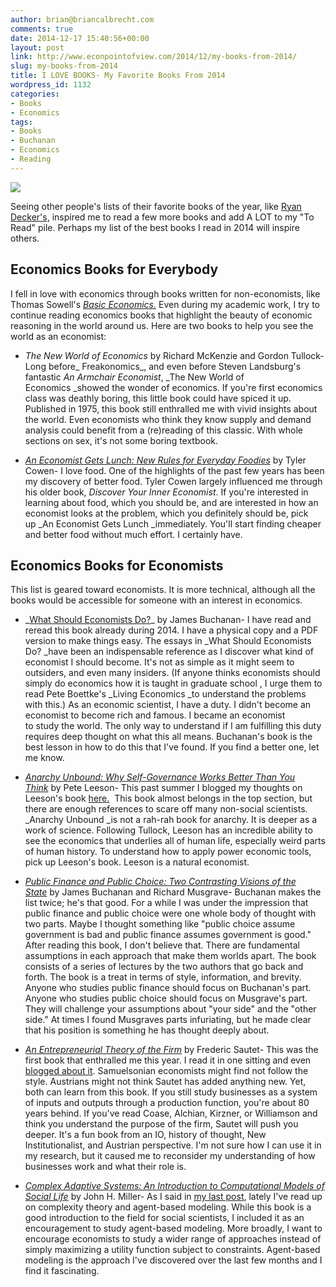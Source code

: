 ```yaml
---
author: brian@briancalbrecht.com
comments: true
date: 2014-12-17 15:40:56+00:00
layout: post
link: http://www.econpointofview.com/2014/12/my-books-from-2014/
slug: my-books-from-2014
title: I LOVE BOOKS- My Favorite Books From 2014
wordpress_id: 1132
categories:
- Books
- Economics
tags:
- Books
- Buchanan
- Economics
- Reading
---
```


![](http://2.bp.blogspot.com/-SConr478LzM/UJlhZW3xW-I/AAAAAAAAABg/iJZGAaNBwwU/s1600/boy-excited-reading-1.jpg)

Seeing other people's lists of their favorite books of the year, like [Ryan Decker's,](http://updatedpriors.blogspot.com/2014/12/my-five-favorite-books-of-2014.html) inspired me to read a few more books and add A LOT to my "To Read" pile. Perhaps my list of the best books I read in 2014 will inspire others.


## **Economics Books for Everybody**


I fell in love with economics through books written for non-economists, like Thomas Sowell's [_Basic Economics._](http://www.amazon.com/Basic-Economics-Common-Sense-Economy/dp/0465002609) Even during my academic work, I try to continue reading economics books that highlight the beauty of economic reasoning in the world around us. Here are two books to help you see the world as an economist:



	
  * _The New World of Economics_ by Richard McKenzie and Gordon Tullock- Long before_ Freakonomics_, and even before Steven Landsburg's fantastic _An Armchair Economist_, _The New World of Economics _showed the wonder of economics. If you're first economics class was deathly boring, this little book could have spiced it up. Published in 1975, this book still enthralled me with vivid insights about the world. Even economists who think they know supply and demand analysis could benefit from a (re)reading of this classic. With whole sections on sex, it's not some boring textbook.

	
  * _[An Economist Gets Lunch: New Rules for Everyday Foodies](https://www.goodreads.com/book/show/13139126-an-economist-gets-lunch)_ by Tyler Cowen- I love food. One of the highlights of the past few years has been my discovery of better food. Tyler Cowen largely influenced me through his older book, _Discover Your Inner Economist_. If you're interested in learning about food, which you should be, and are interested in how an economist looks at the problem, which you definitely should be, pick up _An Economist Gets Lunch _immediately. You'll start finding cheaper and better food without much effort. I certainly have.




## **Economics Books for Economists**


This list is geared toward economists. It is more technical, although all the books would be accessible for someone with an interest in economics.<!-- more -->



	
  * _[What Should Economists Do?](https://www.goodreads.com/book/show/1253581.What_Should_Economists_Do_)_ by James Buchanan- I have read and reread this book already during 2014. I have a physical copy and a PDF version to make things easy. The essays in _What Should Economists Do? _have been an indispensable reference as I discover what kind of economist I should become. It's not as simple as it might seem to outsiders, and even many insiders. (If anyone thinks economists should simply do economics how it is taught in graduate school , I urge them to read Pete Boettke's _Living Economics _to understand the problems with this.) As an economic scientist, I have a duty. I didn't become an economist to become rich and famous. I became an economist to study the world. The only way to understand if I am fulfilling this duty requires deep thought on what this all means. Buchanan's book is the best lesson in how to do this that I've found. If you find a better one, let me know.

	
  * _[Anarchy Unbound: Why Self-Governance Works Better Than You Think](https://www.goodreads.com/book/show/19282978-anarchy-unbound)_ by Pete Leeson- This past summer I blogged my thoughts on Leeson's book [here.](http://www.econpointofview.com/2014/08/anarchy-unbound/)  This book almost belongs in the top section, but there are enough references to scare off many non-social scientists. _Anarchy Unbound _is not a rah-rah book for anarchy. It is deeper as a work of science. Following Tullock, Leeson has an incredible ability to see the economics that underlies all of human life, especially weird parts of human history. To understand how to apply power economic tools, pick up Leeson's book. Leeson is a natural economist.

	
  * _[Public Finance and Public Choice: Two Contrasting Visions of the State](https://www.goodreads.com/book/show/173960.Public_Finance_and_Public_Choice)_ by James Buchanan and Richard Musgrave- Buchanan makes the list twice; he's that good. For a while I was under the impression that public finance and public choice were one whole body of thought with two parts. Maybe I thought something like "public choice assume government is bad and public finance assumes government is good." After reading this book, I don't believe that. There are fundamental assumptions in each approach that make them worlds apart. The book consists of a series of lectures by the two authors that go back and forth. The book is a treat in terms of style, information, and brevity. Anyone who studies public finance should focus on Buchanan's part. Anyone who studies public choice should focus on Musgrave's part. They will challenge your assumptions about "your side" and the "other side." At times I found Musgraves parts infuriating, but he made clear that his position is something he has thought deeply about.

	
  * _[An Entrepreneurial Theory of the Firm](https://www.goodreads.com/book/show/5291262-an-entrepreneurial-theory-of-the-firm)_ by Frederic Sautet- This was the first book that enthralled me this year. I read it in one sitting and even [blogged about it](http://www.econpointofview.com/2014/02/entrepreneurial-theory-firm-review/). Samuelsonian economists might find not follow the style. Austrians might not think Sautet has added anything new. Yet, both can learn from this book. If you still study businesses as a system of inputs and outputs through a production function, you're about 80 years behind. If you've read Coase, Alchian, Kirzner, or Williamson and think you understand the purpose of the firm, Sautet will push you deeper. It's a fun book from an IO, history of thought, New Institutionalist, and Austrian perspective. I'm not sure how I can use it in my research, but it caused me to reconsider my understanding of how businesses work and what their role is.

	
  * _[Complex Adaptive Systems: An Introduction to Computational Models of Social Life](https://www.goodreads.com/book/show/245273.Complex_Adaptive_Systems)_ by John H. Miller- As I said in [my last post](http://www.econpointofview.com/2014/12/one-semester-in-an-economics-phd/), lately I've read up on complexity theory and agent-based modeling. While this book is a good introduction to the field for social scientists, I included it as an encouragement to study agent-based modeling. More broadly, I want to encourage economists to study a wider range of approaches instead of simply maximizing a utility function subject to constraints. Agent-based modeling is the approach I've discovered over the last few months and I find it fascinating.


<!-- more -->

<!-- more -->

<!-- more -->




